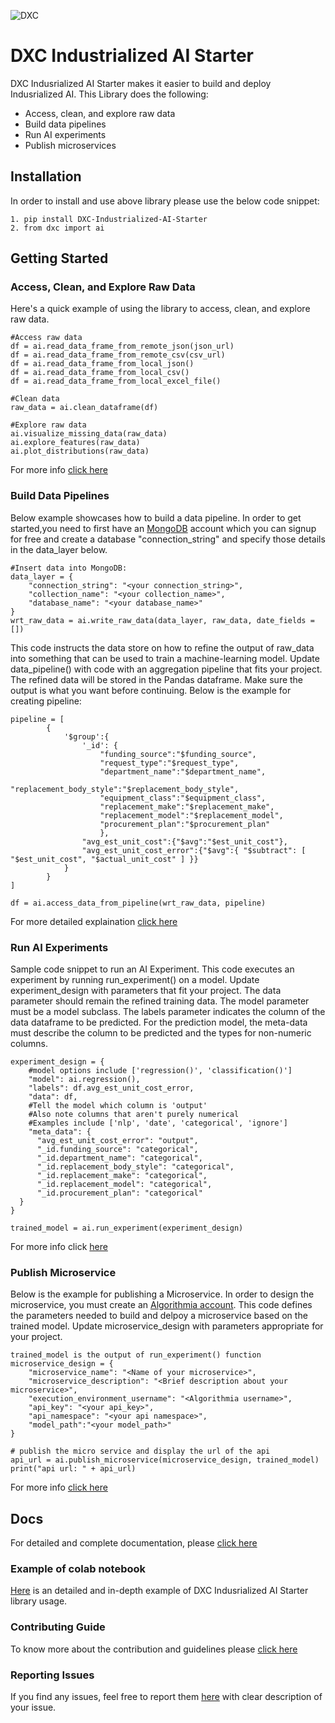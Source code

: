 ![DXC](https://github.com/dxc-technology/DXC-Industrialized-AI-Starter/blob/master/dxc%20image.png)

# DXC Industrialized AI Starter

DXC Indusrialized AI Starter makes it easier to build and deploy Indusrialized AI. This Library does the following:

- Access, clean, and explore raw data
- Build data pipelines
- Run AI experiments
- Publish microservices

## Installation

In order to install and use above library please use the below code snippet:
```
1. pip install DXC-Industrialized-AI-Starter
2. from dxc import ai
```

## Getting Started

### Access, Clean, and Explore Raw Data

Here's a quick example of using the library to access, clean, and explore raw data.

```
#Access raw data
df = ai.read_data_frame_from_remote_json(json_url)
df = ai.read_data_frame_from_remote_csv(csv_url)
df = ai.read_data_frame_from_local_json()
df = ai.read_data_frame_from_local_csv()
df = ai.read_data_frame_from_local_excel_file()

#Clean data
raw_data = ai.clean_dataframe(df)

#Explore raw data
ai.visualize_missing_data(raw_data)
ai.explore_features(raw_data)
ai.plot_distributions(raw_data)
```
For more info [click here](https://dxc-technology.github.io/DXC-Industrialized-AI-Starter/access_clean_explore/)
### Build Data Pipelines

Below example showcases how to build a data pipeline. In order to get started,you need to first have an  <a href= "https://account.mongodb.com/account/register" target="_blank">MongoDB</a> account which you can signup for free and create a database "connection_string" and specify those details in the data_layer below.


```
#Insert data into MongoDB:
data_layer = {
    "connection_string": "<your connection_string>",
    "collection_name": "<your collection_name>",
    "database_name": "<your database_name>"
}
wrt_raw_data = ai.write_raw_data(data_layer, raw_data, date_fields = [])
```
This code instructs the data store on how to refine the output of raw_data into something that can be used to train a machine-learning model. Update data_pipeline() with code with an aggregation pipeline that fits your project. The refined data will be stored in the  Pandas dataframe. Make sure the output is what you want before continuing. Below is the example for creating pipeline:
```
pipeline = [
        {
            '$group':{
                '_id': {
                    "funding_source":"$funding_source",
                    "request_type":"$request_type",
                    "department_name":"$department_name",
                    "replacement_body_style":"$replacement_body_style",
                    "equipment_class":"$equipment_class",
                    "replacement_make":"$replacement_make",
                    "replacement_model":"$replacement_model",
                    "procurement_plan":"$procurement_plan"
                    },
                "avg_est_unit_cost":{"$avg":"$est_unit_cost"},
                "avg_est_unit_cost_error":{"$avg":{ "$subtract": [ "$est_unit_cost", "$actual_unit_cost" ] }}
            }
        }
]

df = ai.access_data_from_pipeline(wrt_raw_data, pipeline)
```
For more detailed explaination <a href= "https://dxc-technology.github.io/DXC-Industrialized-AI-Starter/data_pipeline/" target="_blank">click here</a>

### Run AI Experiments

Sample code snippet to run an AI Experiment. This code executes an experiment by running run_experiment() on a model. Update experiment_design with parameters that fit your project. The data parameter should remain the refined training data. The model parameter must be a model subclass. The labels parameter indicates the column of the data dataframe to be predicted. For the prediction model, the meta-data must describe the column to be predicted and the types for non-numeric columns.

```
experiment_design = {
    #model options include ['regression()', 'classification()']
    "model": ai.regression(),
    "labels": df.avg_est_unit_cost_error,
    "data": df,
    #Tell the model which column is 'output'
    #Also note columns that aren't purely numerical
    #Examples include ['nlp', 'date', 'categorical', 'ignore']
    "meta_data": {
      "avg_est_unit_cost_error": "output",
      "_id.funding_source": "categorical",
      "_id.department_name": "categorical",
      "_id.replacement_body_style": "categorical",
      "_id.replacement_make": "categorical",
      "_id.replacement_model": "categorical",
      "_id.procurement_plan": "categorical"
  }
}

trained_model = ai.run_experiment(experiment_design)
```
For more info click [here](https://dxc-technology.github.io/DXC-Industrialized-AI-Starter/experiment/)

### Publish Microservice

Below is the example for publishing a Microservice. In order to  design the microservice, you must create an [Algorithmia account](https://algorithmia.com/signup). This code defines the parameters needed to build and delpoy a microservice based on the trained model. Update microservice_design with parameters appropriate for your project.
```
trained_model is the output of run_experiment() function
microservice_design = {
    "microservice_name": "<Name of your microservice>",
    "microservice_description": "<Brief description about your microservice>",
    "execution_environment_username": "<Algorithmia username>",
    "api_key": "<your api_key>",
    "api_namespace": "<your api namespace>",   
    "model_path":"<your model_path>"
}

# publish the micro service and display the url of the api
api_url = ai.publish_microservice(microservice_design, trained_model)
print("api url: " + api_url)
```
For more info [click here](https://dxc-technology.github.io/DXC-Industrialized-AI-Starter/publish_microservice/)
## Docs

For detailed and complete documentation, please <a href="https://dxc-technology.github.io/DXC-Industrialized-AI-Starter/" target="_blank">click here</a>

### Example of colab notebook

<a href="https://colab.research.google.com/drive/1EV_Q09B-bppGbEehBgCvsv_JIM87T_n1" target="_blank">Here</a> is an detailed and in-depth example of DXC Indusrialized AI Starter library usage.

### Contributing Guide

To know more about the contribution and guidelines please <a href="https://github.com/dxc-technology/DXC-Industrialized-AI-Starter/blob/master/CONTRIBUTING.md" target="_blank">click here</a>

### Reporting Issues
If you find any issues, feel free to report them <a href="https://github.com/dxc-technology/DXC-Industrialized-AI-Starter/issues" target="_blank">here</a> with clear description of your issue.
